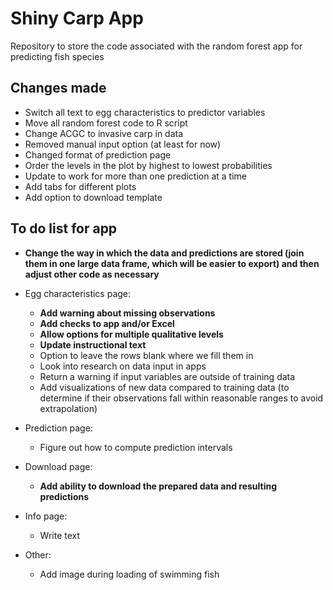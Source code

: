 
# Shiny Carp App

Repository to store the code associated with the random forest app for
predicting fish species

## Changes made

  - Switch all text to egg characteristics to predictor variables
  - Move all random forest code to R script
  - Change ACGC to invasive carp in data
  - Removed manual input option (at least for now)
  - Changed format of prediction page
  - Order the levels in the plot by highest to lowest probabilities
  - Update to work for more than one prediction at a time
  - Add tabs for different plots
  - Add option to download template

## To do list for app

  - **Change the way in which the data and predictions are stored (join
    them in one large data frame, which will be easier to export) and
    then adjust other code as necessary**

  - Egg characteristics page:
    
      - **Add warning about missing observations**
      - **Add checks to app and/or Excel**
      - **Allow options for multiple qualitative levels**
      - **Update instructional text**
      - Option to leave the rows blank where we fill them in
      - Look into research on data input in apps
      - Return a warning if input variables are outside of training data
      - Add visualizations of new data compared to training data (to
        determine if their observations fall within reasonable ranges to
        avoid extrapolation)

  - Prediction page:
    
      - Figure out how to compute prediction intervals

  - Download page:
    
      - **Add ability to download the prepared data and resulting
        predictions**

  - Info page:
    
      - Write text

  - Other:
    
      - Add image during loading of swimming fish
